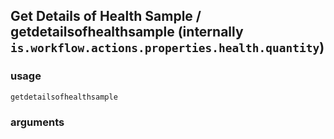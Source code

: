 
## Get Details of Health Sample / getdetailsofhealthsample (internally `is.workflow.actions.properties.health.quantity`)




### usage
`getdetailsofhealthsample `

### arguments

